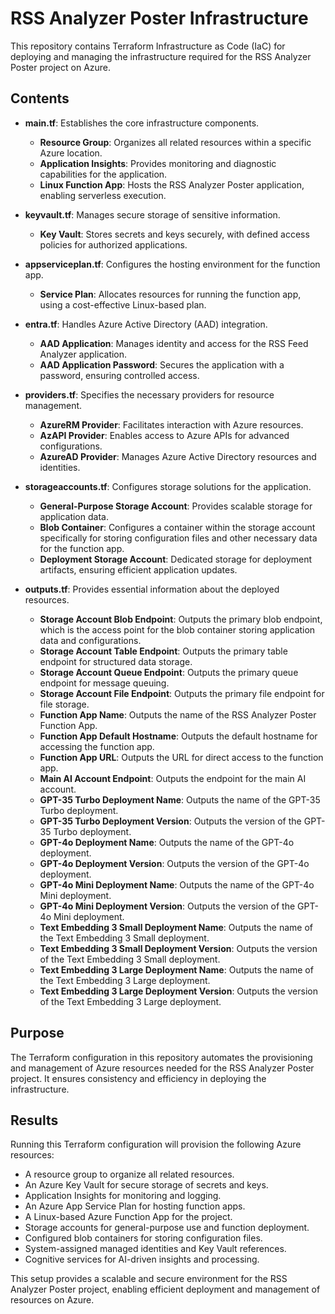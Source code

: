 # RSS Analyzer Poster Infrastructure

This repository contains Terraform Infrastructure as Code (IaC) for deploying and managing the infrastructure required for the RSS Analyzer Poster project on Azure.

## Contents

- **main.tf**: Establishes the core infrastructure components.
  - **Resource Group**: Organizes all related resources within a specific Azure location.
  - **Application Insights**: Provides monitoring and diagnostic capabilities for the application.
  - **Linux Function App**: Hosts the RSS Analyzer Poster application, enabling serverless execution.

- **keyvault.tf**: Manages secure storage of sensitive information.
  - **Key Vault**: Stores secrets and keys securely, with defined access policies for authorized applications.

- **appserviceplan.tf**: Configures the hosting environment for the function app.
  - **Service Plan**: Allocates resources for running the function app, using a cost-effective Linux-based plan.

- **entra.tf**: Handles Azure Active Directory (AAD) integration.
  - **AAD Application**: Manages identity and access for the RSS Feed Analyzer application.
  - **AAD Application Password**: Secures the application with a password, ensuring controlled access.

- **providers.tf**: Specifies the necessary providers for resource management.
  - **AzureRM Provider**: Facilitates interaction with Azure resources.
  - **AzAPI Provider**: Enables access to Azure APIs for advanced configurations.
  - **AzureAD Provider**: Manages Azure Active Directory resources and identities.

- **storageaccounts.tf**: Configures storage solutions for the application.
  - **General-Purpose Storage Account**: Provides scalable storage for application data.
  - **Blob Container**: Configures a container within the storage account specifically for storing configuration files and other necessary data for the function app.
  - **Deployment Storage Account**: Dedicated storage for deployment artifacts, ensuring efficient application updates.

- **outputs.tf**: Provides essential information about the deployed resources.
  - **Storage Account Blob Endpoint**: Outputs the primary blob endpoint, which is the access point for the blob container storing application data and configurations.
  - **Storage Account Table Endpoint**: Outputs the primary table endpoint for structured data storage.
  - **Storage Account Queue Endpoint**: Outputs the primary queue endpoint for message queuing.
  - **Storage Account File Endpoint**: Outputs the primary file endpoint for file storage.
  - **Function App Name**: Outputs the name of the RSS Analyzer Poster Function App.
  - **Function App Default Hostname**: Outputs the default hostname for accessing the function app.
  - **Function App URL**: Outputs the URL for direct access to the function app.
  - **Main AI Account Endpoint**: Outputs the endpoint for the main AI account.
  - **GPT-35 Turbo Deployment Name**: Outputs the name of the GPT-35 Turbo deployment.
  - **GPT-35 Turbo Deployment Version**: Outputs the version of the GPT-35 Turbo deployment.
  - **GPT-4o Deployment Name**: Outputs the name of the GPT-4o deployment.
  - **GPT-4o Deployment Version**: Outputs the version of the GPT-4o deployment.
  - **GPT-4o Mini Deployment Name**: Outputs the name of the GPT-4o Mini deployment.
  - **GPT-4o Mini Deployment Version**: Outputs the version of the GPT-4o Mini deployment.
  - **Text Embedding 3 Small Deployment Name**: Outputs the name of the Text Embedding 3 Small deployment.
  - **Text Embedding 3 Small Deployment Version**: Outputs the version of the Text Embedding 3 Small deployment.
  - **Text Embedding 3 Large Deployment Name**: Outputs the name of the Text Embedding 3 Large deployment.
  - **Text Embedding 3 Large Deployment Version**: Outputs the version of the Text Embedding 3 Large deployment.

## Purpose

The Terraform configuration in this repository automates the provisioning and management of Azure resources needed for the RSS Analyzer Poster project. It ensures consistency and efficiency in deploying the infrastructure.

## Results

Running this Terraform configuration will provision the following Azure resources:

- A resource group to organize all related resources.
- An Azure Key Vault for secure storage of secrets and keys.
- Application Insights for monitoring and logging.
- An Azure App Service Plan for hosting function apps.
- A Linux-based Azure Function App for the project.
- Storage accounts for general-purpose use and function deployment.
- Configured blob containers for storing configuration files.
- System-assigned managed identities and Key Vault references.
- Cognitive services for AI-driven insights and processing.

This setup provides a scalable and secure environment for the RSS Analyzer Poster project, enabling efficient deployment and management of resources on Azure.
